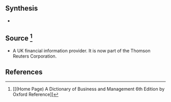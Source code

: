 ## Synthesis
- 
## Source [^1]
- A UK financial information provider. It is now part of the Thomson Reuters Corporation.
## References

[^1]: [[(Home Page) A Dictionary of Business and Management 6th Edition by Oxford Reference]]